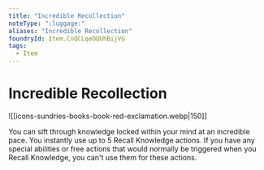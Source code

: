 ```yaml
---
title: "Incredible Recollection"
noteType: ":luggage:"
aliases: "Incredible Recollection"
foundryId: Item.CnQCLqeOQUhBijVG
tags:
  - Item
---
```


# Incredible Recollection
![[icons-sundries-books-book-red-exclamation.webp|150]]

You can sift through knowledge locked within your mind at an incredible pace. You instantly use up to 5 Recall Knowledge actions. If you have any special abilities or free actions that would normally be triggered when you Recall Knowledge, you can't use them for these actions.
